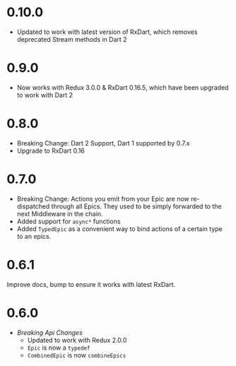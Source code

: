 # 0.10.0

  * Updated to work with latest version of RxDart, which removes deprecated Stream methods in Dart 2
  
# 0.9.0

  * Now works with Redux 3.0.0 & RxDart 0.16.5, which have been upgraded to work with Dart 2
  
# 0.8.0

  * Breaking Change: Dart 2 Support, Dart 1 supported by 0.7.x
  * Upgrade to RxDart 0.16

# 0.7.0

  * Breaking Change: Actions you emit from your Epic are now re-dispatched through all Epics. They used to be simply forwarded to the next Middleware in the chain.  
  * Added support for `async*` functions
  * Added `TypedEpic` as a convenient way to bind actions of a certain type to an epics.

# 0.6.1

Improve docs, bump to ensure it works with latest RxDart.

# 0.6.0

  * *Breaking Api Changes*
    * Updated to work with Redux 2.0.0
    * `Epic` is now a `typedef`
    * `CombinedEpic` is now `combineEpics`
    
